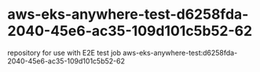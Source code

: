 # aws-eks-anywhere-test-d6258fda-2040-45e6-ac35-109d101c5b52-62
repository for use with E2E test job aws-eks-anywhere-test:d6258fda-2040-45e6-ac35-109d101c5b52-62
